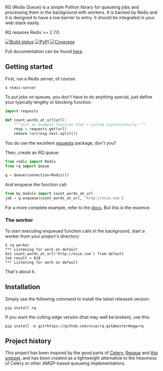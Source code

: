 RQ (_Redis Queue_) is a simple Python library for queueing jobs and processing
them in the background with workers.  It is backed by Redis and it is designed
to have a low barrier to entry.  It should be integrated in your web stack
easily.

RQ requires Redis >= 2.7.0.

[![Build status](https://travis-ci.org/rq/rq.svg?branch=master)](https://secure.travis-ci.org/rq/rq)
[![PyPI](https://img.shields.io/pypi/pyversions/rq.svg)](https://pypi.python.org/pypi/rq)
[![Coverage](https://codecov.io/gh/rq/rq/branch/master/graph/badge.svg)](https://codecov.io/gh/rq/rq)

Full documentation can be found [here][d].


## Getting started

First, run a Redis server, of course:

```console
$ redis-server
```

To put jobs on queues, you don't have to do anything special, just define
your typically lengthy or blocking function:

```python
import requests

def count_words_at_url(url):
    """Just an example function that's called asynchronously."""
    resp = requests.get(url)
    return len(resp.text.split())
```

You do use the excellent [requests][r] package, don't you?

Then, create an RQ queue:

```python
from redis import Redis
from rq import Queue

q = Queue(connection=Redis())
```

And enqueue the function call:

```python
from my_module import count_words_at_url
job = q.enqueue(count_words_at_url, 'http://nvie.com')
```

For a more complete example, refer to the [docs][d].  But this is the essence.


### The worker

To start executing enqueued function calls in the background, start a worker
from your project's directory:

```console
$ rq worker
*** Listening for work on default
Got count_words_at_url('http://nvie.com') from default
Job result = 818
*** Listening for work on default
```

That's about it.


## Installation

Simply use the following command to install the latest released version:

    pip install rq

If you want the cutting edge version (that may well be broken), use this:

    pip install -e git+https://github.com/nvie/rq.git@master#egg=rq


## Project history

This project has been inspired by the good parts of [Celery][1], [Resque][2]
and [this snippet][3], and has been created as a lightweight alternative to the
heaviness of Celery or other AMQP-based queueing implementations.

[r]: http://python-requests.org
[d]: http://python-rq.org/
[m]: http://pypi.python.org/pypi/mailer
[p]: http://docs.python.org/library/pickle.html
[1]: http://www.celeryproject.org/
[2]: https://github.com/resque/resque
[3]: http://flask.pocoo.org/snippets/73/
